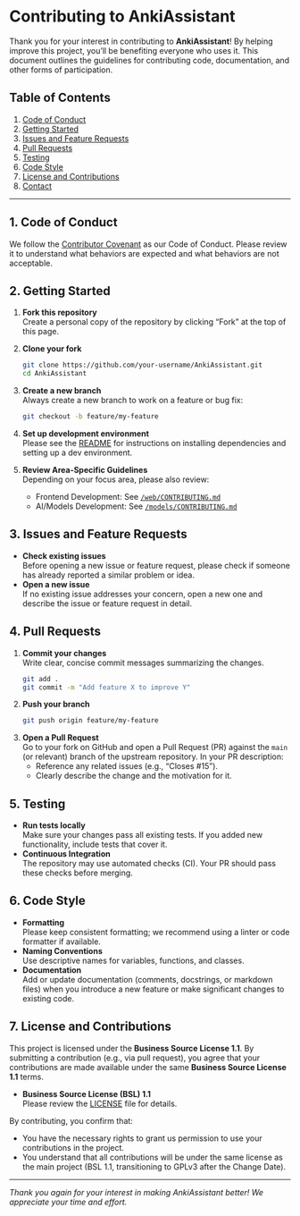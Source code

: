 # Contributing to AnkiAssistant

Thank you for your interest in contributing to **AnkiAssistant**! By helping improve this project, you’ll be benefiting everyone who uses it. This document outlines the guidelines for contributing code, documentation, and other forms of participation.

## Table of Contents
1. [Code of Conduct](#code-of-conduct)
2. [Getting Started](#getting-started)
3. [Issues and Feature Requests](#issues-and-feature-requests)
4. [Pull Requests](#pull-requests)
5. [Testing](#testing)
6. [Code Style](#code-style)
7. [License and Contributions](#license-and-contributions)
8. [Contact](#contact)

---

## 1. Code of Conduct

We follow the [Contributor Covenant](https://www.contributor-covenant.org/) as our Code of Conduct. Please review it to understand what behaviors are expected and what behaviors are not acceptable.

## 2. Getting Started

1. **Fork this repository**  
   Create a personal copy of the repository by clicking “Fork” at the top of this page.

2. **Clone your fork**  
   ```bash
   git clone https://github.com/your-username/AnkiAssistant.git
   cd AnkiAssistant
   ```

3. **Create a new branch**  
   Always create a new branch to work on a feature or bug fix:  
   ```bash
   git checkout -b feature/my-feature
   ```

4. **Set up development environment**  
   Please see the [README](./README.md) for instructions on installing dependencies and setting up a dev environment.

5. **Review Area-Specific Guidelines**  
   Depending on your focus area, please also review:
   - Frontend Development: See [`/web/CONTRIBUTING.md`](./web/CONTRIBUTING.md)
   - AI/Models Development: See [`/models/CONTRIBUTING.md`](./models/CONTRIBUTING.md)

## 3. Issues and Feature Requests

- **Check existing issues**  
  Before opening a new issue or feature request, please check if someone has already reported a similar problem or idea.
- **Open a new issue**  
  If no existing issue addresses your concern, open a new one and describe the issue or feature request in detail.

## 4. Pull Requests

1. **Commit your changes**  
   Write clear, concise commit messages summarizing the changes.  
   ```bash
   git add .
   git commit -m "Add feature X to improve Y"
   ```
2. **Push your branch**  
   ```bash
   git push origin feature/my-feature
   ```
3. **Open a Pull Request**  
   Go to your fork on GitHub and open a Pull Request (PR) against the `main` (or relevant) branch of the upstream repository. In your PR description:
   - Reference any related issues (e.g., “Closes #15”).
   - Clearly describe the change and the motivation for it.

## 5. Testing

- **Run tests locally**  
  Make sure your changes pass all existing tests. If you added new functionality, include tests that cover it.
- **Continuous Integration**  
  The repository may use automated checks (CI). Your PR should pass these checks before merging.

## 6. Code Style

- **Formatting**  
  Please keep consistent formatting; we recommend using a linter or code formatter if available.
- **Naming Conventions**  
  Use descriptive names for variables, functions, and classes.  
- **Documentation**  
  Add or update documentation (comments, docstrings, or markdown files) when you introduce a new feature or make significant changes to existing code.

## 7. License and Contributions

This project is licensed under the **Business Source License 1.1**. By submitting a contribution (e.g., via pull request), you agree that your contributions are made available under the same **Business Source License 1.1** terms.

- **Business Source License (BSL) 1.1**  
Please review the [LICENSE](./LICENSE) file for details.

By contributing, you confirm that:
- You have the necessary rights to grant us permission to use your contributions in the project.
- You understand that all contributions will be under the same license as the main project (BSL 1.1, transitioning to GPLv3 after the Change Date).


---

*Thank you again for your interest in making AnkiAssistant better! We appreciate your time and effort.*